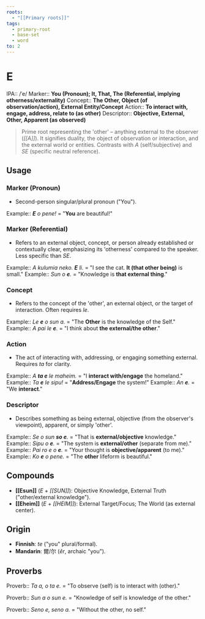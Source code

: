 ```yaml
---
roots:
  - "[[Primary roots]]"
tags:
  - primary-root
  - base-set
  - word
to: 2
---
```

# E

IPA::				/ˈe/
Marker::		**You (Pronoun); It, That, The (Referential, implying otherness/externality)**
Concept::		**The Other, Object (of observation/action), External Entity/Concept**
Action::		**To interact with, engage, address, relate to (as other)**
Descriptor::	**Objective, External, Other, Apparent (as observed)**

> Prime root representing the 'other' – anything external to the observer (*[[A]]*). It signifies duality, the object of observation or interaction, and the external world or entities. Contrasts with *A* (self/subjective) and *SE* (specific neutral reference).

## Usage

### Marker (Pronoun)
*   Second-person singular/plural pronoun ("You").

Example::   ***E** o pene!* = "**You** are beautiful!"

### Marker (Referential)
*   Refers to an external object, concept, or person already established or contextually clear, emphasizing its 'otherness' compared to the speaker. Less specific than *SE*.

Example::   *A kulumia neko. **E** li.* = "I see the cat. **It (that other being)** is small."
Example::   *Sun o **e**.* = "Knowledge is **that external thing**."

### Concept
*   Refers to the concept of the 'other', an external object, or the target of interaction. Often requires *le*.

Example::   *Le **e** o sun a.* = "The **Other** is the knowledge of the Self."
Example::   *A pai le **e**.* = "I think about **the external/the other**."

### Action
*   The act of interacting with, addressing, or engaging something external. Requires *ta* for clarity.

Example::   *A **ta e** le maheim.* = "I **interact with/engage** the homeland."
Example::   *Ta **e** le sipu!* = "**Address/Engage** the system!"
Example::   *An **e**.* = "We **interact**."

### Descriptor
*   Describes something as being external, objective (from the observer's viewpoint), apparent, or simply 'other'.

Example::   *Se o sun **so e**.* = "That is **external/objective** knowledge."
Example::   *Sipu o **e**.* = "The system is **external/other** (separate from me)."
Example::   *Pai ro e o **e**.* = "Your thought is **objective/apparent** (to me)."
Example::   *Ko **e** o pene.* = "The **other** lifeform is beautiful."

## Compounds
*   **[[Esun]]** (*E* + *[[SUN]]*): Objective Knowledge, External Truth ("other/external knowledge").
*   **[[Eheim]]** (*E* + *[[HEIM]]*): External Target/Focus; The World (as external center).

## Origin

*   **Finnish**: *te* ("you" plural/formal).
*   **Mandarin**: 爾/尔 (*ěr*, archaic "you").

## Proverbs

Proverb:: *Ta a, o ta e.* = "To observe (self) is to interact with (other)."

Proverb:: *Sun a o sun e.* = "Knowledge of self is knowledge of the other."

Proverb:: *Seno e, seno a.* = "Without the other, no self."